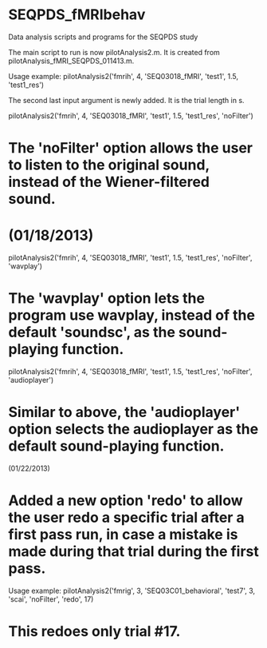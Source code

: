 SEQPDS_fMRIbehav
================

Data analysis scripts and programs for the SEQPDS study

The main script to run is now pilotAnalysis2.m. It is created from pilotAnalysis_fMRI_SEQPDS_011413.m.

Usage example: 
pilotAnalysis2('fmrih', 4, 'SEQ03018_fMRI', 'test1', 1.5, 'test1_res')

The second last input argument is newly added. It is the trial length in s.

pilotAnalysis2('fmrih', 4, 'SEQ03018_fMRI', 'test1', 1.5, 'test1_res', 'noFilter')
# The 'noFilter' option allows the user to listen to the original sound, instead of the Wiener-filtered sound.

# (01/18/2013)
pilotAnalysis2('fmrih', 4, 'SEQ03018_fMRI', 'test1', 1.5, 'test1_res', 'noFilter', 'wavplay')
# The 'wavplay' option lets the program use wavplay, instead of the default 'soundsc', as the sound-playing function.

pilotAnalysis2('fmrih', 4, 'SEQ03018_fMRI', 'test1', 1.5, 'test1_res', 'noFilter', 'audioplayer')
# Similar to above, the 'audioplayer' option selects the audioplayer as the default sound-playing function.

(01/22/2013)
# Added a new option 'redo' to allow the user redo a specific trial after a first pass run, in case a mistake is made during that trial during the first pass.

Usage example:
pilotAnalysis2('fmrig', 3, 'SEQ03C01_behavioral', 'test7', 3, 'scai', 'noFilter', 'redo', 17)

# This redoes only trial #17.